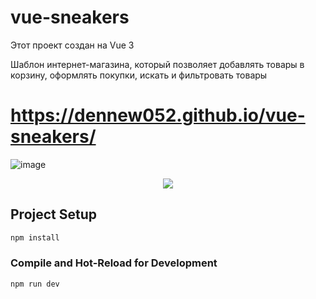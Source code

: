 # vue-sneakers

Этот проект создан на Vue 3

Шаблон интернет-магазина, который позволяет добавлять товары в корзину, оформлять покупки, искать и фильтровать товары

# https://dennew052.github.io/vue-sneakers/

![image](https://github.com/dennew052/vue-sneakers/assets/42219192/b11944ac-a521-4a49-aa82-272c79572f1f)

<p align="center"><img  src="https://github.com/dennew052/vue-sneakers/assets/42219192/d3161835-dc1d-4025-975a-26a4d0a9732a"></p>

## Project Setup

```sh
npm install
```

### Compile and Hot-Reload for Development

```sh
npm run dev
```
